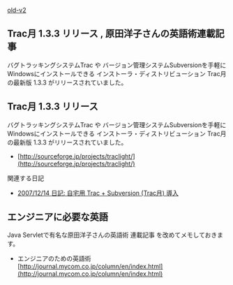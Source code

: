 [old-v2](ig070720-orig.html)

## Trac月 1.3.3 リリース , 原田洋子さんの英語術連載記事

バグトラッキングシステムTrac や バージョン管理システムSubversionを手軽に Windowsにインストールできる インストーラ・ディストリビューション Trac月 の最新版 1.3.3 がリリースされていました。


## Trac月 1.3.3 リリース

バグトラッキングシステムTrac や バージョン管理システムSubversionを手軽に Windowsにインストールできる インストーラ・ディストリビューション
Trac月 の最新版 1.3.3 がリリースされていました。


* [http://sourceforge.jp/projects/traclight/](http://sourceforge.jp/projects/traclight/)

関連する日記


* [2007/12/14 日記: 自宅用 Trac + Subversion (Trac月) 導入](ig071214.html)

## エンジニアに必要な英語

Java Servletで有名な原田洋子さんの英語術 連載記事 を改めてメモしておきます。


* エンジニアのための英語術
  [http://journal.mycom.co.jp/column/en/index.html](http://journal.mycom.co.jp/column/en/index.html)